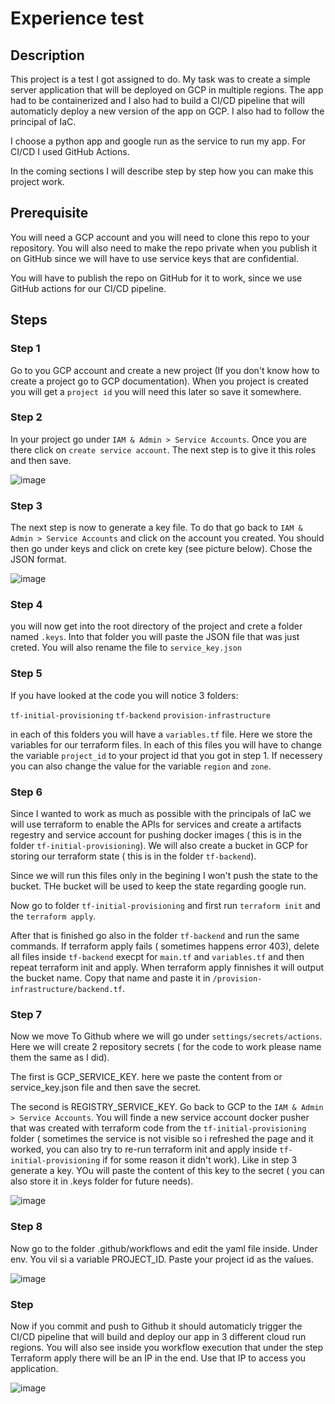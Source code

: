 # Experience test

## Description

This project is a test I got assigned to do. 
My task was to create a simple server application that will be deployed on GCP in multiple regions.
The app had to be containerized and I also had to build a CI/CD pipeline that will automaticly deploy a new version of the app on GCP.
I also had to follow the principal of IaC.

I choose a python app and google run as the service to run my app. For CI/CD I used GitHub Actions.

In the coming sections I will describe step by step how you can make this project work.

## Prerequisite

You will need a GCP account and you will need to clone this repo to your repository. You will also need to make the repo private when you publish it on GitHub since we will have to use service keys that are confidential.

You will have to publish the repo on GitHub for it to work, since we use GitHub actions for our CI/CD pipeline.

## Steps

### Step 1

Go to you GCP account and create a new project (If you don't know how to create a project go to GCP documentation). When you project is created you will get a `project id` you will need this later so save it somewhere.

### Step 2

In your project go under `IAM & Admin > Service Accounts`. Once you are there click on `create service account`. 
The next step is to give it this roles and then save.


![image](https://user-images.githubusercontent.com/25723597/190426785-9745f6d5-7f38-425d-a9dc-1dd0e86bc248.png)

### Step 3

The next step is now to generate a key file. To do that go back to `IAM & Admin > Service Accounts` and click on the account you created. You should then go under keys and click on crete key (see picture below). Chose the JSON format.

![image](https://user-images.githubusercontent.com/25723597/190396795-abc5f9d3-fd72-466e-9116-55895537bfe8.png)

### Step 4

you will now get into the root directory of the project and crete a folder named `.keys`. Into that folder you will paste the JSON file that was just creted. You will also rename the file to `service_key.json`

### Step 5

If you have looked at the code you will notice 3 folders:

`tf-initial-provisioning`
`tf-backend`
`provision-infrastructure`

in each of this folders you will have a `variables.tf` file. Here we store the variables for our terraform files. In each of this files you will have to change the variable `project_id` to your project id that you got in step 1. If necessery you can also change the value for the variable `region` and `zone`.

### Step 6

Since I wanted to work as much as possible with the principals of IaC we will use terraform to enable the APIs for services and create a artifacts regestry and service account for pushing docker images ( this is in the folder `tf-initial-provisioning`). We will also create a bucket in GCP for storing our terraform state ( this is in the folder `tf-backend`). 

Since we will run this files only in the begining I won't push the state to the bucket. THe bucket will be used to keep the state regarding google run.

Now go to folder `tf-initial-provisioning` and first run `terraform init` and the `terraform apply`. 

After that is finished go also in the folder `tf-backend` and run the same commands. If terraform apply fails ( sometimes happens error 403), delete all files inside `tf-backend` execpt for `main.tf` and `variables.tf` and then repeat terraform init and apply. When terraform apply finnishes it will output the bucket name. Copy that name and paste it in `/provision-infrastructure/backend.tf`.

### Step 7

Now we move To Github where we will go under `settings/secrets/actions`. Here we will create 2 repository secrets ( for the code to work please name them the same as I did).

The first is GCP_SERVICE_KEY. here we paste the content from or service_key.json file and then save the secret.

The second is REGISTRY_SERVICE_KEY. Go back to GCP to the `IAM & Admin > Service Accounts`. You will finde a new service account docker pusher that was created with terraform code from the `tf-initial-provisioning` folder ( sometimes the service is not visible so i refreshed the page and it worked, you can also try to re-run terraform init and apply inside `tf-initial-provisioning` if for some reason it didn't work). Like in step 3 generate a key. YOu will paste the content of this key to the secret ( you can also store it in .keys folder for future needs).

![image](https://user-images.githubusercontent.com/25723597/190438376-f4a5f409-92f7-4047-81aa-a9fb6d1f8520.png)


### Step 8

Now go to the folder .github/workflows and edit the yaml file inside. Under env. You vil si a variable PROJECT_ID. Paste your project id as the values. 

![image](https://user-images.githubusercontent.com/25723597/190438531-06aef5fe-6794-40fd-9f64-9c5c61805049.png)


### Step 

Now if you commit and push to Github it should automaticly trigger the CI/CD pipeline that will build and deploy our app in 3 different cloud run regions.
You will also see inside you workflow execution that under the step Terraform apply there will be an IP in the end. Use that IP to access you application.

![image](https://user-images.githubusercontent.com/25723597/190438665-bed1795f-4965-4f21-854b-26bad2bc96b4.png)


